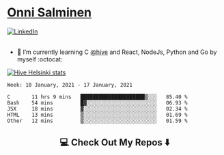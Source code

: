 <h1> <a href="https://osalmine.github.io/cv/">Onni Salminen</a></h1>
<a href="https://www.linkedin.com/in/onni-salminen/" target="_blank"><img src="https://img.shields.io/badge/LinkedIn-%230077B5.svg?&style=flat-square&logo=linkedin&logoColor=white" alt="LinkedIn"></a>
<br />
<br />

- 🌱 I’m currently learning C <a href="https://www.hive.fi/en/">@hive</a> and React, NodeJs, Python and Go by myself :octocat:

[![Hive Helsinki stats](https://badge42.herokuapp.com/api/stats/osalmine?privacyEmail=true&cursus=42)](https://github.com/JaeSeoKim/badge42)

<!--START_SECTION:waka-->
```text
Week: 10 January, 2021 - 17 January, 2021

C       11 hrs 9 mins   █████████████████████▒░░░   85.40 % 
Bash    54 mins         █▓░░░░░░░░░░░░░░░░░░░░░░░   06.93 % 
JSX     18 mins         ▓░░░░░░░░░░░░░░░░░░░░░░░░   02.34 % 
HTML    13 mins         ▒░░░░░░░░░░░░░░░░░░░░░░░░   01.69 % 
Other   12 mins         ▒░░░░░░░░░░░░░░░░░░░░░░░░   01.59 % 
```
<!--END_SECTION:waka-->


<h2  align="center">💻 Check Out My Repos ⬇️ </h2>
